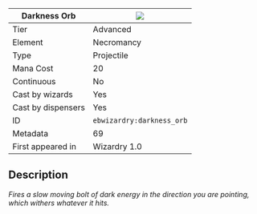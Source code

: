 | Darkness Orb |![](https://github.com/Electroblob77/Wizardry/blob/1.12.2/src/main/resources/assets/ebwizardry/textures/spells/darkness_orb.png)|
|---|---|
| Tier | Advanced |
| Element | Necromancy |
| Type | Projectile |
| Mana Cost | 20 |
| Continuous | No |
| Cast by wizards | Yes |
| Cast by dispensers | Yes |
| ID | `ebwizardry:darkness_orb` |
| Metadata | 69 |
| First appeared in | Wizardry 1.0 |
## Description
_Fires a slow moving bolt of dark energy in the direction you are pointing, which withers whatever it hits._
